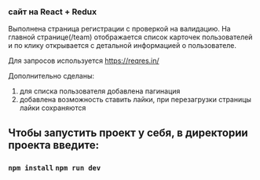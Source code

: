 ### сайт на React + Redux

Выполнена страница регистрации с проверкой на валидацию. На главной странице(/team) отображается список карточек пользователей и по клику открывается с детальной информацией о пользователе.

Для запросов используется https://reqres.in/

Дополнительно сделаны:

1. для списка пользователя добавлена пагинация
2. добавлена возможность ставить лайки, при перезагрузки страницы лайки сохраняются

## Чтобы запустить проект у себя, в директории проекта введите:

### `npm install` `npm run dev`

